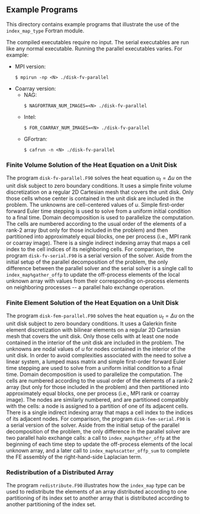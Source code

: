 ## Example Programs

This directory contains example programs that illustrate the use of the
`index_map_type` Fortran module.

The compiled executables require no input. The serial executables are run like
any normal executable. Running the parallel executables varies. For example:
* MPI version:
  ```
  $ mpirun -np <N> ./disk-fv-parallel
  ```
* Coarray version:
  - NAG:
    ```
    $ NAGFORTRAN_NUM_IMAGES=<N> ./disk-fv-parallel
    ```
  - Intel:
    ```
    $ FOR_COARRAY_NUM_IMAGES=<N> ./disk-fv-parallel
    ```
  - GFortran:
    ```
    $ cafrun -n <N> ./disk-fv-parallel
    ```

### Finite Volume Solution of the Heat Equation on a Unit Disk

The program `disk-fv-parallel.F90` solves the heat equation $`u_t = \Delta u`$
on the unit disk subject to zero boundary conditions. It uses a simple finite
volume discretization on a regular 2D Cartesian mesh that covers the unit
disk. Only those cells whose center is contained in the unit disk are
included in the problem. The unknowns are cell-centered values of $`u`$.
Simple first-order forward Euler time stepping is used to solve from a
uniform initial condition to a final time. Domain decomposition is used to
parallelize the computation. The cells are numbered according to the usual
order of the elements of a rank-2 array (but only for those included in
the problem) and then partitioned into approximately equal blocks, one per
process (i.e., MPI rank or coarray image). There is a single indirect indexing
array that maps a cell index to the cell indices of its neighboring cells. For
comparison, the program `disk-fv-serial.F90` is a serial version of the solver.
Aside from the initial setup of the parallel decomposition of the problem, the
only difference between the parallel solver and the serial solver is a single
call to `index_map%gather_offp` to update the off-process elements of the local
unknown array with values from their corresponding on-process elements on
neighboring processes -- a parallel halo exchange operation.

### Finite Element Solution of the Heat Equation on a Unit Disk

The program `disk-fem-parallel.F90` solves the heat equation $`u_t = \Delta u`$
on the unit disk subject to zero boundary conditions. It uses a Galerkin finite
element discretization with bilinear elements on a regular 2D Cartesian mesh
that covers the unit disk. Only those cells with at least one node contained
in the interior of the unit disk are included in the problem. The unknowns are
nodal values of $`u`$ for nodes contained in the interior of the unit disk.
In order to avoid complexities associated with the need to solve a linear
system, a lumped mass matrix and simple first-order forward Euler time stepping
are used to solve from a uniform initial condition to a final time. Domain
decomposition is used to parallelize the computation. The cells are numbered
according to the usual order of the elements of a rank-2 array (but only for
those included in the problem) and then partitioned into approximately equal
blocks, one per process (i.e., MPI rank or coarray image). The nodes are
similarly numbered, and are partitioned compatibly with the cells: a node is
assigned to a partition of one of its adjacent cells. There is a single
indirect indexing array that maps a cell index to the indices of its adjacent
nodes. For comparison, the program `disk-fem-serial.F90` is a serial version
of the solver. Aside from the initial setup of the parallel decomposition of
the problem, the only difference in the parallel solver are two parallel halo
exchange calls: a call to `index_map%gather_offp` at the beginning of each
time step to update the off-process elements of the local unknown array, and
a later call to `index_map%scatter_offp_sum` to complete the FE assembly of
the right-hand-side Laplacian term.

### Redistribution of a Distributed Array

The program `redistribute.F90` illustrates how the `index_map` type can be
used to redistribute the elements of an array distributed according to one
partitioning of its index set to another array that is distributed according
to another partitioning of the index set.
